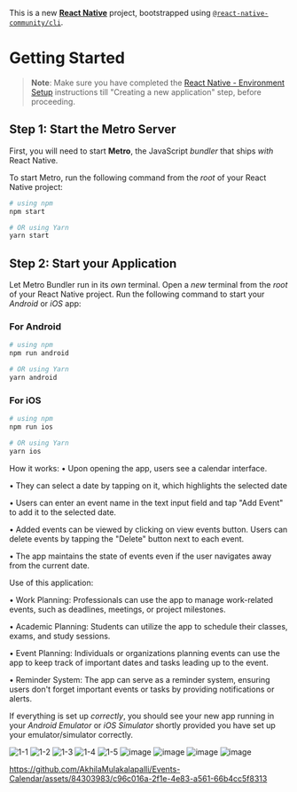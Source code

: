 This is a new [**React Native**](https://reactnative.dev) project, bootstrapped using [`@react-native-community/cli`](https://github.com/react-native-community/cli).

# Getting Started

>**Note**: Make sure you have completed the [React Native - Environment Setup](https://reactnative.dev/docs/environment-setup) instructions till "Creating a new application" step, before proceeding.

## Step 1: Start the Metro Server

First, you will need to start **Metro**, the JavaScript _bundler_ that ships _with_ React Native.

To start Metro, run the following command from the _root_ of your React Native project:

```bash
# using npm
npm start

# OR using Yarn
yarn start
```

## Step 2: Start your Application

Let Metro Bundler run in its _own_ terminal. Open a _new_ terminal from the _root_ of your React Native project. Run the following command to start your _Android_ or _iOS_ app:

### For Android

```bash
# using npm
npm run android

# OR using Yarn
yarn android
```

### For iOS

```bash
# using npm
npm run ios

# OR using Yarn
yarn ios
```
How it works:
•	Upon opening the app, users see a calendar interface.

•	They can select a date by tapping on it, which highlights the selected date 

•	Users can enter an event name in the text input field and tap "Add Event" to add it to the selected date.

•	Added events can be viewed by clicking on view events button. Users can delete events by tapping the "Delete" button next to each event.

•	The app maintains the state of events even if the user navigates away from the current date.

Use of this application:

•	Work Planning: Professionals can use the app to manage work-related events, such as deadlines, meetings, or project milestones.

•	Academic Planning: Students can utilize the app to schedule their classes, exams, and study sessions.

•	Event Planning: Individuals or organizations planning events can use the app to keep track of important dates and tasks leading up to the event.

•	Reminder System: The app can serve as a reminder system, ensuring users don't forget important events or tasks by providing notifications or alerts.


If everything is set up _correctly_, you should see your new app running in your _Android Emulator_ or _iOS Simulator_ shortly provided you have set up your emulator/simulator correctly.

![1-1](https://github.com/AkhilaMulakalapalli/Events-Calendar/assets/84303983/40d5df96-0aaa-477a-a190-79cd4f28424b)
![1-2](https://github.com/AkhilaMulakalapalli/Events-Calendar/assets/84303983/f9c0183f-239f-4e90-980b-0fba9bb38004)
![1-3](https://github.com/AkhilaMulakalapalli/Events-Calendar/assets/84303983/ae129c4c-c676-4b5a-b9fe-22f889f08abc)
![1-4](https://github.com/AkhilaMulakalapalli/Events-Calendar/assets/84303983/7a871975-2d67-4c7c-a4bf-fe6ef10c7aee)
![1-5](https://github.com/AkhilaMulakalapalli/Events-Calendar/assets/84303983/820cbc28-f828-4108-b035-325365f9b349)
![image](https://github.com/AkhilaMulakalapalli/Events-Calendar/assets/84303983/8e892a8b-8030-427b-8f20-d8ed9c1e9c9f)
![image](https://github.com/AkhilaMulakalapalli/Events-Calendar/assets/84303983/9cfde903-9a57-41d8-963d-e9d7a639c528)
![image](https://github.com/AkhilaMulakalapalli/Events-Calendar/assets/84303983/c2affc84-2f3b-41be-81ab-6251d684023f)
![image](https://github.com/AkhilaMulakalapalli/Events-Calendar/assets/84303983/385fb4ab-82aa-4201-96f3-c2752b9dccbf)

https://github.com/AkhilaMulakalapalli/Events-Calendar/assets/84303983/c96c016a-2f1e-4e83-a561-66b4cc5f8313
